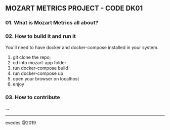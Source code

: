 ## MOZART METRICS PROJECT - CODE DK01

### 01. What is Mozart Metrics all about?

### 02. How to build it and run it

You'll need to have docker and docker-compose installed in your system.

1. git clone the repo;
2. cd into mozart-app folder
3. run docker-compose build
4. run docker-compose up
5. open your browser on localhost
6. enjoy

### 03. How to contribute
...


--- 
evedes @2019
	